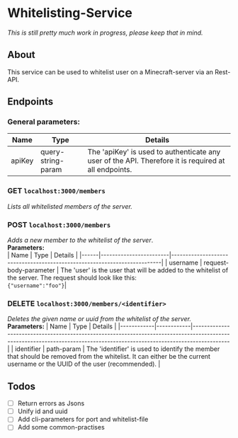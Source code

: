 # Whitelisting-Service
_This is still pretty much work in progress, please keep that in mind._

## About
This service can be used to whitelist user on a Minecraft-server via an Rest-API.

## Endpoints

### General parameters:
| Name | Type | Details |
|--------|--------------------|------------------------------------------------------------------------------------------------------|
| apiKey | query-string-param | The 'apiKey' is used to authenticate any user of the API. Therefore it is required at all endpoints. |

### GET `localhost:3000/members`  
  _Lists all whitelisted members of the server._
### POST `localhost:3000/members`  
  _Adds a new member to the whitelist of the server_.  
  **Parameters:**  
  | Name | Type | Details |
|------|------------------------|--------------------------------------------------------------------------|
| username | request-body-parameter | The 'user' is the user that will be added to the whitelist of the server. The request should look like this:<br>```{"username":"foo"}```|
### DELETE `localhost:3000/members/<identifier>`  
  _Deletes the given name or uuid from the whitelist of the server._  
  **Parameters:**
  | Name | Type | Details |
  |------------|------------|-------------------------------------------------------------------------------------------------------------------------------------------------------------------------|
  | identifier | path-param | The 'identifier' is used to identify the member that should be removed from the whitelist. It can either be the current username or the UUID of the user (recommended). |
  
## Todos
- [ ] Return errors as Jsons
- [ ] Unify id and uuid
- [ ] Add cli-parameters for port and whitelist-file
- [ ] Add some common-practises
